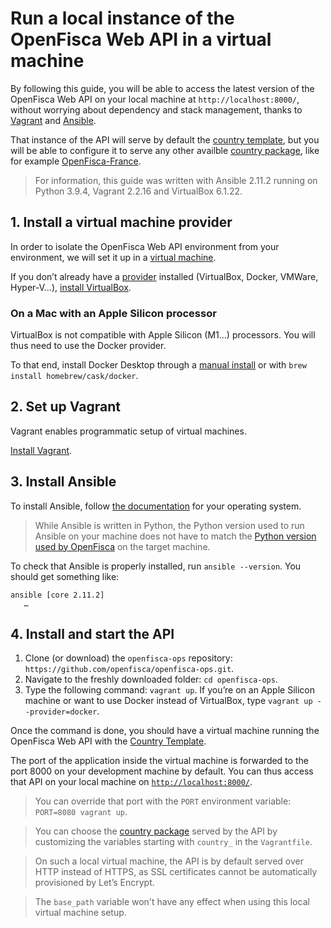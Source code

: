 # Run a local instance of the OpenFisca Web API in a virtual machine

By following this guide, you will be able to access the latest version of the OpenFisca Web API on your local machine at `http://localhost:8000/`, without worrying about dependency and stack management, thanks to [Vagrant](https://vagrantup.com) and [Ansible](https://www.ansible.com/).

That instance of the API will serve by default the [country template](https://github.com/openfisca/country-template), but you will be able to configure it to serve any other availble [country package](https://openfisca.org/en/countries/), like for example [OpenFisca-France](https://github.com/openfisca/openfisca-france).

> For information, this guide was written with Ansible 2.11.2 running on Python 3.9.4, Vagrant 2.2.16 and VirtualBox 6.1.22.

## 1. Install a virtual machine provider

In order to isolate the OpenFisca Web API environment from your environment, we will set it up in a [virtual machine](https://en.wikipedia.org/wiki/Virtual_machine).

If you don’t already have a [provider](https://www.vagrantup.com/docs/providers) installed (VirtualBox, Docker, VMWare, Hyper-V…), [install VirtualBox](https://www.virtualbox.org/manual/ch02.html).

### On a Mac with an Apple Silicon processor

VirtualBox is not compatible with Apple Silicon (M1…) processors. You will thus need to use the Docker provider.

To that end, install Docker Desktop through a [manual install](https://docs.docker.com/docker-for-mac/install/) or with `brew install homebrew/cask/docker`.

## 2. Set up Vagrant

Vagrant enables programmatic setup of virtual machines.

[Install Vagrant](https://www.vagrantup.com/downloads).

## 3. Install Ansible

To install Ansible, follow [the documentation](https://docs.ansible.com/ansible/latest/installation_guide/intro_installation.html#installing-ansible-on-specific-operating-systems) for your operating system.

> While Ansible is written in Python, the Python version used to run Ansible on your machine does not have to match the [Python version used by OpenFisca](https://github.com/openfisca/openfisca-core#environment) on the target machine.

To check that Ansible is properly installed, run `ansible --version`. You should get something like:

```
ansible [core 2.11.2]
   …
```

## 4. Install and start the API

1. Clone (or download) the `openfisca-ops` repository: `https://github.com/openfisca/openfisca-ops.git`.
2. Navigate to the freshly downloaded folder: `cd openfisca-ops`.
3. Type the following command: `vagrant up`. If you’re on an Apple Silicon machine or want to use Docker instead of VirtualBox, type `vagrant up --provider=docker`.

Once the command is done, you should have a virtual machine running the OpenFisca Web API with the [Country Template](https://github.com/openfisca/country-template).

The port of the application inside the virtual machine is forwarded to the port 8000 on your development machine by default. You can thus access that API on your local machine on [`http://localhost:8000/`](http://localhost:8000/).

> You can override that port with the `PORT` environment variable: `PORT=8080 vagrant up`.

> You can choose the [country package](https://openfisca.org/en/countries/) served by the API by customizing the variables starting with `country_` in the `Vagrantfile`.

> On such a local virtual machine, the API is by default served over HTTP instead of HTTPS, as SSL certificates cannot be automatically provisioned by Let’s Encrypt.

> The `base_path` variable won't have any effect when using this local virtual machine setup.
